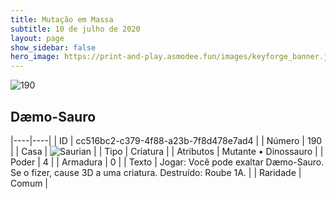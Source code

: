 ```yaml
---
title: Mutação em Massa
subtitle: 10 de julho de 2020
layout: page
show_sidebar: false
hero_image: https://print-and-play.asmodee.fun/images/keyforge_banner.jpg
---
```


![190](https://cdn.keyforgegame.com/media/card_front/pt/479_190_QW56473W25HQ_pt.png)

## Dæmo-Sauro

|----|----|
| ID | cc516bc2-c379-4f88-a23b-7f8d478e7ad4 |
| Número | 190 |
| Casa | ![Saurian](https://archonarcana.com/images/thumb/9/9e/Saurian_P.png/22px-Saurian_P.png "Sauro") |
| Tipo | Criatura |
| Atributos | Mutante • Dinossauro |
| Poder | 4 |
| Armadura | 0 |
| Texto | Jogar: Você pode exaltar Dæmo-Sauro. Se o fizer, cause 3D a uma criatura.  Destruído: Roube 1A. |
| Raridade | Comum |
